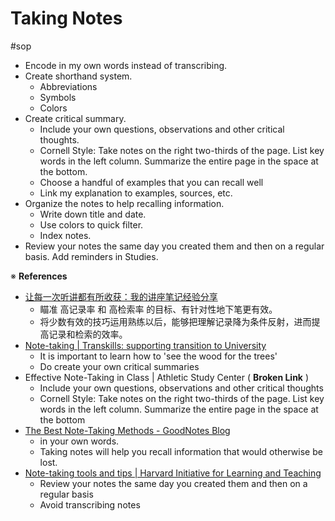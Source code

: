 # Taking Notes

#sop

-   Encode in my own words instead of transcribing.
-   Create shorthand system.
    -   Abbreviations
    -   Symbols
    -   Colors
-   Create critical summary.
    -   Include your own questions, observations and other critical thoughts.
    -   Cornell Style: Take notes on the right two-thirds of the page. List key words in the left column. Summarize the entire page in the space at the bottom.
    -   Choose a handful of examples that you can recall well
    -   Link my explanation to examples, sources, etc.
-   Organize the notes to help recalling information.
    -   Write down title and date.
    -   Use colors to quick filter.
    -   Index notes.
-   Review your notes the same day you created them and then on a regular basis.
    Add reminders in Studies.

※ **References**

* [让每一次听讲都有所收获：我的讲座笔记经验分享 ](https://sspai.com/post/59095)
    -   瞄准 高记录率 和 高检索率 的目标、有针对性地下笔更有效。
    -   将少数有效的技巧运用熟练以后，能够把理解记录降为条件反射，进而提高记录和检索的效率。
* [Note-taking | Transkills: supporting transition to University](https://www.transkills.admin.cam.ac.uk/resources/history/transitions-study-history-part-i/note-taking)
    -   It is important to learn how to 'see the wood for the trees'
    -   Do create your own critical summaries
* Effective Note-Taking in Class | Athletic Study Center ( **Broken Link** )
    -   Include your own questions, observations and other critical thoughts
    -   Cornell Style: Take notes on the right two-thirds of the page. List key words in the left column. Summarize the entire page in the space at the bottom
* [The Best Note-Taking Methods - GoodNotes Blog](https://medium.goodnotes.com/the-best-note-taking-methods-for-college-students-451f412e264e)
    -   in your own words.
    -   Taking notes will help you recall information that would otherwise be lost.
* [Note-taking tools and tips | Harvard Initiative for Learning and Teaching](https://hwpi.harvard.edu/hilt/blog/note-taking-tools-and-tips)
    *   Review your notes the same day you created them and then on a regular basis
    *   Avoid transcribing notes
